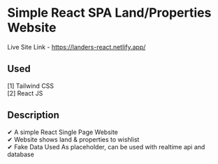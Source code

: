 # Simple React SPA Land/Properties Website

Live Site Link - https://landers-react.netlify.app/

## Used
[1] Tailwind CSS </br>
[2] React JS

## Description
✔ A simple React Single Page Website </br>
✔ Website shows land & properties to wishlist </br>
✔ Fake Data Used As placeholder, can be used with realtime api and database </br>
